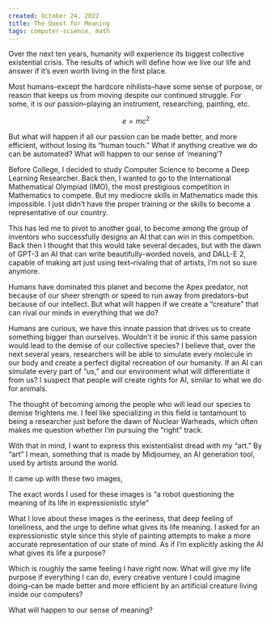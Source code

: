 ```yaml
---
created: October 24, 2022
title: The Quest for Meaning
tags: computer-science, math
---
```


Over the next ten years, humanity will experience its biggest collective
existential crisis. The results of which will define how we live our life and
answer if it’s even worth living in the first place.

Most humans–except the hardcore nihilists–have some sense of purpose, or reason
that keeps us from moving despite our continued struggle. For some, it is our
passion–playing an instrument, researching, painting, etc.

$$
e =mc^2
$$

But what will happen if all our passion can be made better, and more efficient,
without losing its “human touch.” What if anything creative we do can be
automated? What will happen to our sense of ‘meaning’?

Before College, I decided to study Computer Science to become a Deep Learning
Researcher. Back then, I wanted to go to the International Mathematical
Olympiad (IMO), the most prestigious competition in Mathematics to compete. But
my mediocre skills in Mathematics made this impossible. I just didn’t have the
proper training or the skills to become a representative of our country.

This has led me to pivot to another goal, to become among the group of
inventors who successfully designs an AI that can win in this competition. Back
then I thought that this would take several decades, but with the dawn of GPT-3
an AI that can write beautifully-worded novels, and DALL-E 2, capable of making
art just using text–rivaling that of artists, I’m not so sure anymore.

Humans have dominated this planet and become the Apex predator, not because of
our sheer strength or speed to run away from predators–but because of our
intellect. But what will happen if we create a “creature” that can rival our
minds in everything that we do?

Humans are curious, we have this innate passion that drives us to create
something bigger than ourselves. Wouldn’t it be ironic if this same passion
would lead to the demise of our collective species? I believe that, over the
next several years, researchers will be able to simulate every molecule in our
body and create a perfect digital recreation of our humanity. If an AI can
simulate every part of “us,” and our environment what will differentiate it
from us? I suspect that people will create rights for AI, similar to what we do
for animals.

The thought of becoming among the people who will lead our species to demise
frightens me. I feel like specializing in this field is tantamount to being a
researcher just before the dawn of Nuclear Warheads, which often makes me
question whether I’m pursuing the “right” track.

With that in mind, I want to express this existentialist dread with my “art.”
By “art” I mean, something that is made by Midjourney, an AI generation tool,
used by artists around the world. 

It came up with these two images, 
  

The exact words I used for these images is “a robot questioning the meaning of
its life in expressionistic style”
  
What I love about these images is the eeriness, that deep feeling of
loneliness, and the urge to define what gives its life meaning. I asked for an
expressionistic style since this style of painting attempts to make a more
accurate representation of our state of mind. As if I’m explicitly asking the
AI what gives its life a purpose? 
  
Which is roughly the same feeling I have right now. What will give my life
purpose if everything I can do, every creative venture I could imagine
doing–can be made better and more efficient by an artificial creature living
inside our computers?


What will happen to our sense of meaning?
